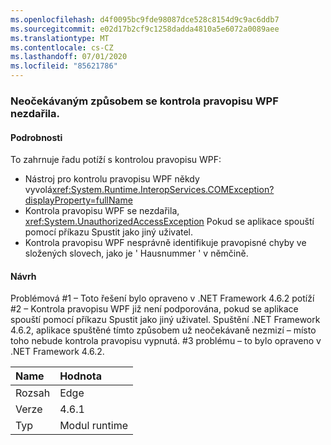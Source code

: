 ```yaml
---
ms.openlocfilehash: d4f0095bc9fde98087dce528c8154d9c9ac6ddb7
ms.sourcegitcommit: e02d17b2cf9c1258dadda4810a5e6072a0089aee
ms.translationtype: MT
ms.contentlocale: cs-CZ
ms.lasthandoff: 07/01/2020
ms.locfileid: "85621786"
---
```

### <a name="wpf-spell-checking-fails-in-unexpected-ways"></a>Neočekávaným způsobem se kontrola pravopisu WPF nezdařila.

#### <a name="details"></a>Podrobnosti

To zahrnuje řadu potíží s kontrolou pravopisu WPF:<ul><li>Nástroj pro kontrolu pravopisu WPF někdy vyvolá<xref:System.Runtime.InteropServices.COMException?displayProperty=fullName></li><li>Kontrola pravopisu WPF se nezdařila, <xref:System.UnauthorizedAccessException> Pokud se aplikace spouští pomocí příkazu Spustit jako jiný uživatel.</li><li>Kontrola pravopisu WPF nesprávně identifikuje pravopisné chyby ve složených slovech, jako je ' Hausnummer ' v němčině.</li></ul>

#### <a name="suggestion"></a>Návrh

Problémová #1 – Toto řešení bylo opraveno v .NET Framework 4.6.2 potíží #2 – Kontrola pravopisu WPF již není podporována, pokud se aplikace spouští pomocí příkazu Spustit jako jiný uživatel. Spuštění .NET Framework 4.6.2, aplikace spuštěné tímto způsobem už neočekávaně nezmizí – místo toho nebude kontrola pravopisu vypnutá. #3 problému – to bylo opraveno v .NET Framework 4.6.2.

| Name    | Hodnota       |
|:--------|:------------|
| Rozsah   |Edge|
|Verze|4.6.1|
|Typ|Modul runtime|
